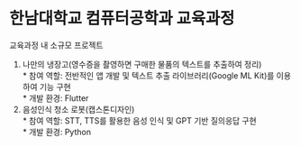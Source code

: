 # 한남대학교 컴퓨터공학과 교육과정<br>
교육과정 내 소규모 프로젝트<br>
1. 나만의 냉장고(영수증을 촬영하면 구매한 물품의 텍스트를 추출하여 정리)<br>
<t>* 참여 역할: 전반적인 앱 개발 및 텍스트 추출 라이브러리(Google ML Kit)를 이용하여 기능 구현<br>
<t>* 개발 환경: Flutter
2. 음성인식 청소 로봇(캡스톤디자인)<br>
<t>* 참여 역할: STT, TTS를 활용한 음성 인식 및 GPT 기반 질의응답 구현<br>
<t>* 개발 환경: Python<br>
